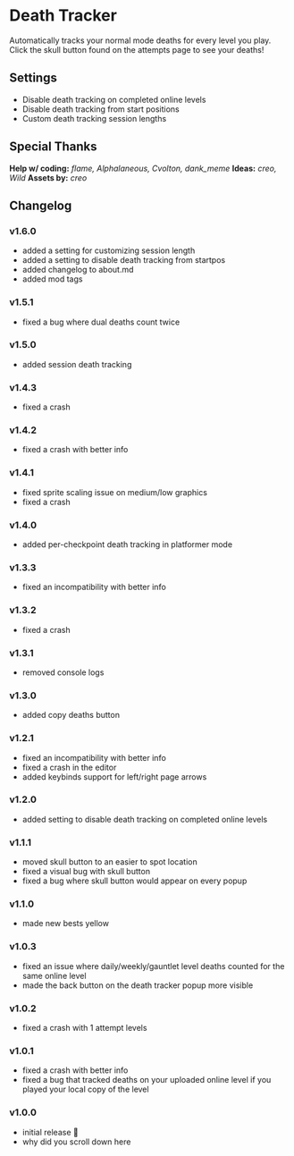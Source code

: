 # Death Tracker

Automatically tracks your normal mode deaths for every level you play.
Click the skull button found on the attempts page to see your deaths!

## Settings
- Disable death tracking on completed online levels
- Disable death tracking from start positions
- Custom death tracking session lengths

## Special Thanks

**Help w/ coding:** *flame, Alphalaneous, Cvolton, dank_meme*
**Ideas:** *creo, Wild*
**Assets by:** *creo*

## Changelog
### v1.6.0
- added a setting for customizing session length
- added a setting to disable death tracking from startpos
- added changelog to about.md
- added mod tags

### v1.5.1
- fixed a bug where dual deaths count twice

### v1.5.0
- added session death tracking

### v1.4.3
- fixed a crash

### v1.4.2
- fixed a crash with better info

### v1.4.1
- fixed sprite scaling issue on medium/low graphics
- fixed a crash

### v1.4.0
- added per-checkpoint death tracking in platformer mode

### v1.3.3
- fixed an incompatibility with better info

### v1.3.2
- fixed a crash

### v1.3.1
- removed console logs

### v1.3.0
- added copy deaths button

### v1.2.1
- fixed an incompatibility with better info
- fixed a crash in the editor
- added keybinds support for left/right page arrows

### v1.2.0
- added setting to disable death tracking on completed online levels

### v1.1.1
- moved skull button to an easier to spot location
- fixed a visual bug with skull button
- fixed a bug where skull button would appear on every popup

### v1.1.0
- made new bests yellow

### v1.0.3
- fixed an issue where daily/weekly/gauntlet level deaths counted for the same online level
- made the back button on the death tracker popup more visible

### v1.0.2
- fixed a crash with 1 attempt levels

### v1.0.1
- fixed a crash with better info
- fixed a bug that tracked deaths on your uploaded online level if you played your local copy of the level

### v1.0.0
- initial release :tada:
- why did you scroll down here